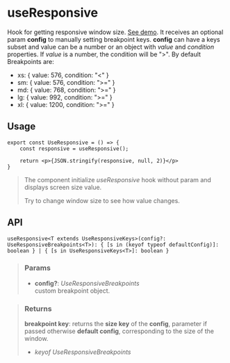 # useResponsive
Hook for getting responsive window size. [See demo](https://react-tools.ndria.dev/#/hooks/events/useResponsive). It receives an optional param __config__ to manually setting breakpoint keys. __config__ can have a keys subset and value can be a number or an object with _value_ and _condition_ properties. If _value_ is a number, the condition will be ">". By default Breakpoints are:
- xs: { value: 576, condition: "<" }
- sm: { value: 576, condition: ">=" }
- md: { value: 768, condition: ">=" }
- lg: { value: 992, condition: ">=" }
- xl: { value: 1200, condition: ">=" }

## Usage

```tsx
export const UseResponsive = () => {
	const responsive = useResponsive();

	return <p>{JSON.stringify(responsive, null, 2)}</p>
}
```

> The component initialize _useResponsive_ hook without param and displays screen size value.
> 
> Try to change window size to see how value changes.


## API

```tsx
useResponsive<T extends UseResponsiveKeys>(config?: UseResponsiveBreakpoints<T>): { [s in (keyof typeof defaultConfig)]: boolean } | { [s in UseResponsiveKeys<T>]: boolean }
```


> ### Params
>
> - __config?__: _UseResponsiveBreakpoints_  
custom breakpoint object.
>



> ### Returns
>
> __breakpoint key__: returns the __size key__ of the __config__, parameter if passed otherwise  __default config__, corresponding to the size of the window.
> - _keyof UseResponsiveBreakpoints_  
>